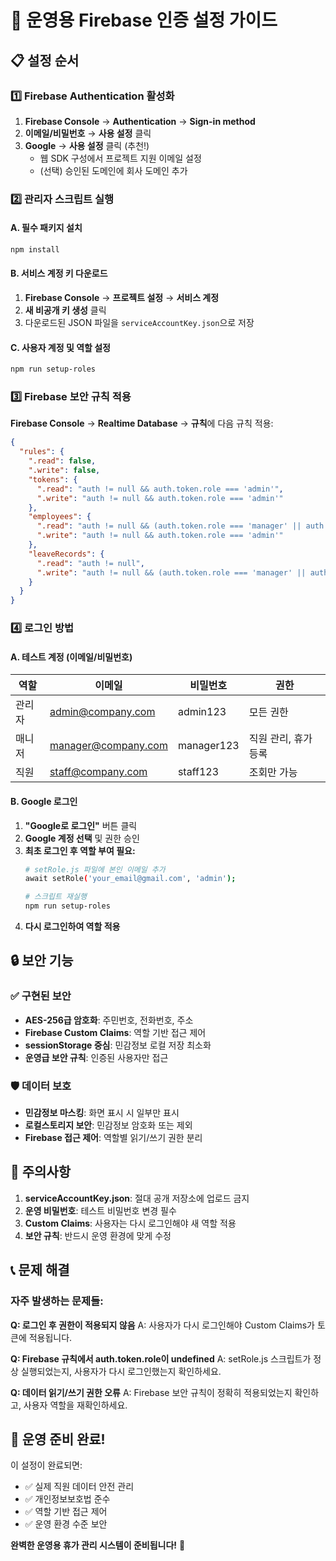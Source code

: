 # 🚀 운영용 Firebase 인증 설정 가이드

## 📋 설정 순서

### 1️⃣ Firebase Authentication 활성화
1. **Firebase Console** → **Authentication** → **Sign-in method**
2. **이메일/비밀번호** → **사용 설정** 클릭
3. **Google** → **사용 설정** 클릭 (추천!)
   - 웹 SDK 구성에서 프로젝트 지원 이메일 설정
   - (선택) 승인된 도메인에 회사 도메인 추가

### 2️⃣ 관리자 스크립트 실행

#### A. 필수 패키지 설치
```bash
npm install
```

#### B. 서비스 계정 키 다운로드
1. **Firebase Console** → **프로젝트 설정** → **서비스 계정**
2. **새 비공개 키 생성** 클릭
3. 다운로드된 JSON 파일을 `serviceAccountKey.json`으로 저장

#### C. 사용자 계정 및 역할 설정
```bash
npm run setup-roles
```

### 3️⃣ Firebase 보안 규칙 적용

**Firebase Console** → **Realtime Database** → **규칙**에 다음 규칙 적용:

```json
{
  "rules": {
    ".read": false,
    ".write": false,
    "tokens": {
      ".read": "auth != null && auth.token.role === 'admin'",
      ".write": "auth != null && auth.token.role === 'admin'"
    },
    "employees": {
      ".read": "auth != null && (auth.token.role === 'manager' || auth.token.role === 'admin')",
      ".write": "auth != null && auth.token.role === 'admin'"
    },
    "leaveRecords": {
      ".read": "auth != null",
      ".write": "auth != null && (auth.token.role === 'manager' || auth.token.role === 'admin')"
    }
  }
}
```

### 4️⃣ 로그인 방법

#### **A. 테스트 계정 (이메일/비밀번호)**
| 역할 | 이메일 | 비밀번호 | 권한 |
|------|--------|----------|------|
| 관리자 | admin@company.com | admin123 | 모든 권한 |
| 매니저 | manager@company.com | manager123 | 직원 관리, 휴가 등록 |
| 직원 | staff@company.com | staff123 | 조회만 가능 |

#### **B. Google 로그인**
1. **"Google로 로그인"** 버튼 클릭
2. **Google 계정 선택** 및 권한 승인
3. **최초 로그인 후 역할 부여 필요:**
   ```bash
   # setRole.js 파일에 본인 이메일 추가
   await setRole('your_email@gmail.com', 'admin');
   
   # 스크립트 재실행
   npm run setup-roles
   ```
4. **다시 로그인하여 역할 적용**

## 🔒 보안 기능

### ✅ 구현된 보안
- **AES-256급 암호화**: 주민번호, 전화번호, 주소
- **Firebase Custom Claims**: 역할 기반 접근 제어
- **sessionStorage 중심**: 민감정보 로컬 저장 최소화
- **운영급 보안 규칙**: 인증된 사용자만 접근

### 🛡️ 데이터 보호
- **민감정보 마스킹**: 화면 표시 시 일부만 표시
- **로컬스토리지 보안**: 민감정보 암호화 또는 제외
- **Firebase 접근 제어**: 역할별 읽기/쓰기 권한 분리

## 🚨 주의사항

1. **serviceAccountKey.json**: 절대 공개 저장소에 업로드 금지
2. **운영 비밀번호**: 테스트 비밀번호 변경 필수
3. **Custom Claims**: 사용자는 다시 로그인해야 새 역할 적용
4. **보안 규칙**: 반드시 운영 환경에 맞게 수정

## 📞 문제 해결

### 자주 발생하는 문제들:

**Q: 로그인 후 권한이 적용되지 않음**
A: 사용자가 다시 로그인해야 Custom Claims가 토큰에 적용됩니다.

**Q: Firebase 규칙에서 auth.token.role이 undefined**
A: setRole.js 스크립트가 정상 실행되었는지, 사용자가 다시 로그인했는지 확인하세요.

**Q: 데이터 읽기/쓰기 권한 오류**
A: Firebase 보안 규칙이 정확히 적용되었는지 확인하고, 사용자 역할을 재확인하세요.

## 🎯 운영 준비 완료!

이 설정이 완료되면:
- ✅ 실제 직원 데이터 안전 관리
- ✅ 개인정보보호법 준수
- ✅ 역할 기반 접근 제어
- ✅ 운영 환경 수준 보안

**완벽한 운영용 휴가 관리 시스템이 준비됩니다!** 🚀
